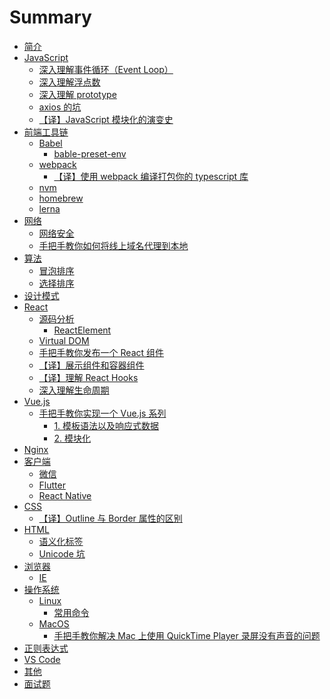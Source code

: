 # Summary

- [简介](README.md)
- [JavaScript](README.md)
  - [深入理解事件循环（Event Loop）](JavaScript/event-loop.md)
  - [深入理解浮点数](JavaScript/float-number.md)
  - [深入理解 prototype](JavaScript/prototype.md)
  - [axios 的坑](JavaScript/axios.md)
  - [【译】JavaScript 模块化的演变史](JavaScript/module-history.md)
- [前端工具链]()
  - [Babel]()
    - [bable-preset-env](ToolChain/Babel/babel-preset-env.md)
  - [webpack]()
    - [【译】使用 webpack 编译打包你的 typescript 库](ToolChain/webpack/use-webpack-with-typescript.md)
  - [nvm](ToolChain/nvm/README.md)
  - [homebrew](ToolChain/homebrew/README.md)
  - [lerna](ToolChain/lerna/README.md)
- [网络]()
  - [网络安全](Network/Security/README.md)
  - [手把手教你如何将线上域名代理到本地](Network/how-to-proxy-to-local.md)
- [算法](README.md)
  - [冒泡排序](Algorithm/bubble.md)
  - [选择排序](Algorithm/selection.md)
- [设计模式](DesignPattern/README.md)
- [React](README.md)
  - [源码分析](React/source-code/README.md)
    - [ReactElement](React/source-code/Vol1.md)
  - [Virtual DOM](React/dom-diff.md)
  - [手把手教你发布一个 React 组件](React/how-to-create-a-react-component.md)
  - [【译】展示组件和容器组件](React/presentational-and-container-components.md)
  - [【译】理解 React Hooks](React/making-sense-of-react-hooks.md)
  - [深入理解生命周期](React/lifecycle.md)
- [Vue.js](Vue/README.md)
  - [手把手教你实现一个 Vue.js 系列](Vue/how-to-implement-vue/README.md)
    - [1. 模板语法以及响应式数据](Vue/how-to-implement-vue/Vol1.md)
    - [2. 模块化](Vue/how-to-implement-vue/Vol2.md)
- [Nginx](Nginx/README.md)
- [客户端]()
  - [微信](Native/Wechat/README.md)
  - [Flutter](Native/Flutter/README.md)
  - [React Native](Native/ReactNative/README.md)
- [CSS]()
  - [【译】Outline 与 Border 属性的区别](CSS/outline-and-border.md)
- [HTML]()
  - [语义化标签](HTML/semantic-tag.md)
  - [Unicode 坑](HTML/unicode.md)
- [浏览器]()
  - [IE](Browser/IE/README.md)
- [操作系统]()
  - [Linux]()
    - [常用命令](OS/Linux/commands.md)
  - [MacOS]()
    - [手把手教你解决 Mac 上使用 QuickTime Player 录屏没有声音的问题](OS/MacOS/how-to-record-audio.md)
- [正则表达式](RegExp/README.md)
- [VS Code](VSCode/README.md)
- [其他](Others/README.md)
- [面试题](Interview/README.md)
